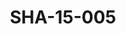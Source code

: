 ---
pid: SHA-15-005
title: SHA-15-005
language: en
collection: Sharhabil Ahmed
original_label: 
rights: Sharhabil Ahmed
location_of_original: Sharhabil Ahmed
photographer_or_studio: 
scanned_from: photograph 12.2 by 16.4
_date: '1962'
location: Ethiopia, Addis Ababa, Sudanese Ambassador's Residence
description: Sharhabil Ahmed and others
additional_notes: 
permission_display: 'yes'
on_server: 'no'
on_website: 'no'
permalink: /photopages/en/SHA-15-005.html
layout: photo-page
---